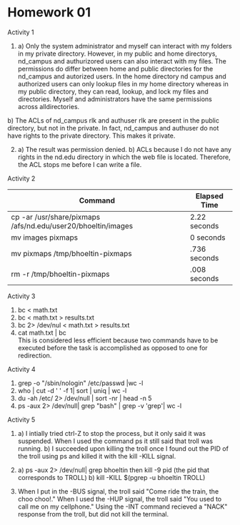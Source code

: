 Homework 01
===========

Activity 1

1. a) Only the system administrator and myself can interact with my folders in my private directory. However, in my public and home directorys, nd_campus and authurizored users can also interact with my files. The permissions do differ between home and public directories for the nd_campus and autorized users. In the home directory nd campus and authorized users can only lookup files in my home directory whereas in my public directory, they can read, lookup, and lock my files and directories. Myself and administrators have the same permissions across alldirectories.

b) The ACLs of nd_campus rlk and authuser rlk are present in the public directory, but not in the private. In fact, nd_campus and authuser do not have rights to the private directory. This makes it private.

2. a) The result was permission denied.
   b) ACLs because I do not have any rights in the nd.edu directory in which the web file is located. Therefore, the ACL stops me before I can write a file.

Activity 2

| Command                                                      |Elapsed Time|
|--------------------------------------------------------------|------------|
| cp -ar /usr/share/pixmaps /afs/nd.edu/user20/bhoeltin/images |2.22 seconds|
| mv images pixmaps                                            | 0 seconds  |
| mv pixmaps /tmp/bhoeltin-pixmaps                             |.736 seconds|
| rm -r /tmp/bhoeltin-pixmaps                                  |.008 seconds|   


Activity 3

1. bc < math.txt
2. bc < math.txt > results.txt
3. bc 2> /dev/nul < math.txt > results.txt
4. cat math.txt | bc  
   This is considered less efficient because two commands have to be executed before the task is accomplished as opposed to one for redirection. 

Activity 4

1. grep -o "/sbin/nologin" /etc/passwd |wc -l
2. who | cut -d ' ' -f 1| sort | uniq | wc -l
3. du -ah /etc/ 2> /dev/null | sort -nr | head -n 5 
4. ps -aux 2> /dev/null| grep "bash" | grep -v 'grep'| wc -l

Activity 5

1. a) I intially tried ctrl-Z to stop the process, but it only said it was suspended. When I used the command ps it still said that troll was running.
b) I succeeded upon killing the troll once I found out the PID of the troll using ps and killed it with the kill -KILL signal.

2. a) ps -aux 2> /dev/null| grep bhoeltin then kill -9 pid (the pid that corresponds to TROLL)
   b) kill -KILL $(pgrep -u bhoeltin TROLL) 

3. When I put in the -BUS signal, the troll said "Come ride the train, the choo choo!." When I used the -HUP signal, the troll said "You used to call me on my cellphone." Using the -INT command recieved a "NACK" response from the troll, but did not kill the terminal.